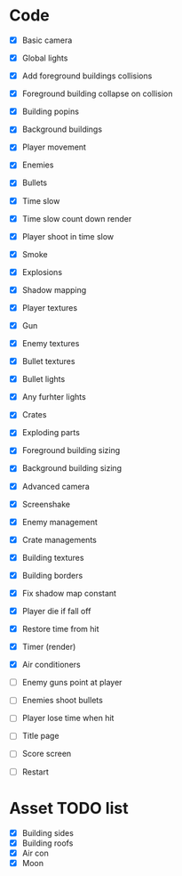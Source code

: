 # Code

- [x] Basic camera 
- [x] Global lights
- [x] Add foreground buildings collisions
- [x] Foreground building collapse on collision
- [x] Building popins
- [x] Background buildings
- [x] Player movement
- [x] Enemies
- [x] Bullets
- [x] Time slow
- [x] Time slow count down render
- [x] Player shoot in time slow
- [x] Smoke
- [x] Explosions 
- [x] Shadow mapping
- [x] Player textures
- [x] Gun
- [x] Enemy textures
- [x] Bullet textures
- [x] Bullet lights
- [x] Any furhter lights
- [x] Crates
- [x] Exploding parts
- [x] Foreground building sizing
- [x] Background building sizing
- [x] Advanced camera
- [x] Screenshake
- [x] Enemy management
- [x] Crate managements
- [x] Building textures
- [x] Building borders
- [x] Fix shadow map constant
- [x] Player die if fall off
- [x] Restore time from hit
- [x] Timer (render)
- [x] Air conditioners

- [ ] Enemy guns point at player
- [ ] Enemies shoot bullets
- [ ] Player lose time when hit

- [ ] Title page
- [ ] Score screen
- [ ] Restart

# Asset TODO list

- [x] Building sides
- [x] Building roofs
- [x] Air con
- [x] Moon
